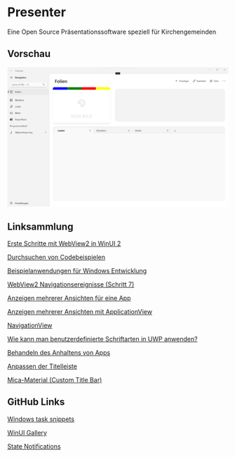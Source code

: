 # Presenter
Eine Open Source Präsentationssoftware speziell für Kirchengemeinden

## Vorschau
<img alt="Presenter Anwendung" src="https://github.com/cubekon/Presenter/blob/main/images/Presenter_Aschkelon.png?raw=true" width="720">

## Linksammlung
[Erste Schritte mit WebView2 in WinUI 2](https://docs.microsoft.com/de-de/microsoft-edge/webview2/get-started/winui2)

[Durchsuchen von Codebeispielen](https://docs.microsoft.com/de-DE/samples/browse/)

[Beispielanwendungen für Windows Entwicklung](https://docs.microsoft.com/de-de/windows/apps/get-started/samples)

[WebView2 Navigationsereignisse (Schritt 7)](https://docs.microsoft.com/de-de/microsoft-edge/webview2/get-started/winui)

[Anzeigen mehrerer Ansichten für eine App](https://docs.microsoft.com/de-de/windows/apps/design/layout/show-multiple-views)

[Anzeigen mehrerer Ansichten mit ApplicationView](https://docs.microsoft.com/de-de/windows/apps/design/layout/application-view)

[NavigationView](https://docs.microsoft.com/de-de/windows/apps/design/controls/navigationview)

[Wie kann man benutzerdefinierte Schriftarten in UWP anwenden?](https://stackoverflow.com/questions/23971356/how-to-use-a-custom-font-with-windows-universal-app)

[Behandeln des Anhaltens von Apps](https://docs.microsoft.com/de-de/windows/uwp/launch-resume/suspend-an-app)

[Anpassen der Titelleiste](https://docs.microsoft.com/de-de/windows/apps/develop/title-bar)

[Mica-Material (Custom Title Bar)](https://docs.microsoft.com/de-de/windows/apps/design/style/mica)


## GitHub Links
[Windows task snippets](https://github.com/Microsoft/Windows-task-snippets)

[WinUI Gallery](https://github.com/microsoft/WinUI-Gallery)

[State Notifications](https://github.com/microsoft/WindowsAppSDK-Samples/blob/main/Samples/AppLifecycle/StateNotifications/cs-winui-packaged/CsWinUiDesktopState/CsWinUiDesktopState/MainWindow.xaml.cs)
